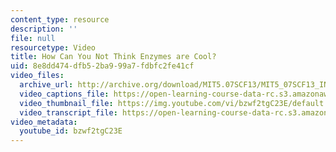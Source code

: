 ```yaml
---
content_type: resource
description: ''
file: null
resourcetype: Video
title: How Can You Not Think Enzymes are Cool?
uid: 8e8dd474-dfb5-2ba9-99a7-fdbfc2fe41cf
video_files:
  archive_url: http://archive.org/download/MIT5.07SCF13/MIT5_07SCF13_INT_JOANNE_E_300k.mp4
  video_captions_file: https://open-learning-course-data-rc.s3.amazonaws.com/5-07sc-biological-chemistry-i-fall-2013/501bf6b10f8d5ad5acaadc51ada468ae_bzwf2tgC23E.vtt
  video_thumbnail_file: https://img.youtube.com/vi/bzwf2tgC23E/default.jpg
  video_transcript_file: https://open-learning-course-data-rc.s3.amazonaws.com/5-07sc-biological-chemistry-i-fall-2013/c6bd759cead2f081d247d20669623378_bzwf2tgC23E.pdf
video_metadata:
  youtube_id: bzwf2tgC23E
---
```

